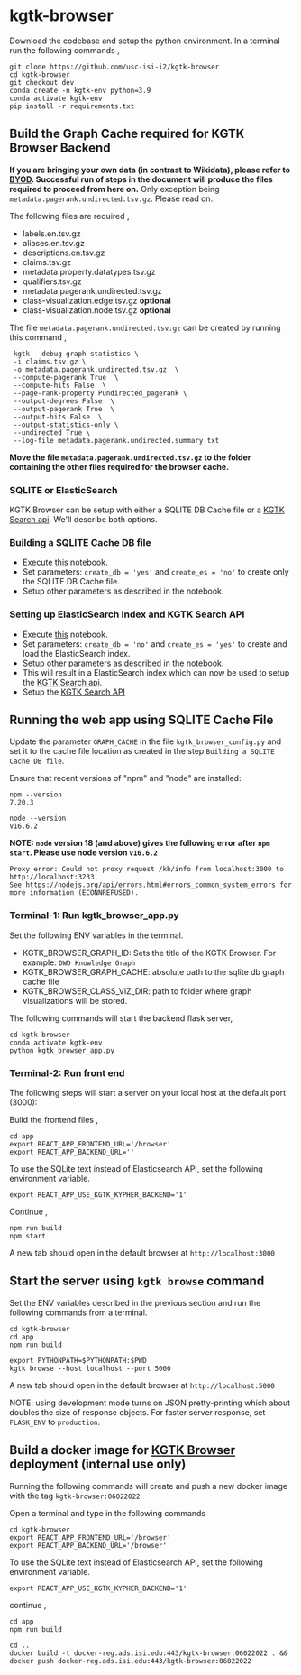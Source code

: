 # kgtk-browser

Download the codebase and setup the python environment. In a terminal run the following commands ,

```
git clone https://github.com/usc-isi-i2/kgtk-browser
cd kgtk-browser
git checkout dev
conda create -n kgtk-env python=3.9
conda activate kgtk-env
pip install -r requirements.txt
```

## Build the Graph Cache required for KGTK Browser Backend

**If you are bringing your own data (in contrast to Wikidata), please refer to [BYOD](BYOD.md). Successful run of steps in the document will produce the files required to proceed from here on.**
Only exception being `metadata.pagerank.undirected.tsv.gz`. Please read on.

The following files are required ,

- labels.en.tsv.gz
- aliases.en.tsv.gz
- descriptions.en.tsv.gz
- claims.tsv.gz
- metadata.property.datatypes.tsv.gz
- qualifiers.tsv.gz
- metadata.pagerank.undirected.tsv.gz
- class-visualization.edge.tsv.gz  **optional**
- class-visualization.node.tsv.gz  **optional**

The file `metadata.pagerank.undirected.tsv.gz` can be created by running this command ,

```
 kgtk --debug graph-statistics \
 -i claims.tsv.gz \
 -o metadata.pagerank.undirected.tsv.gz  \
 --compute-pagerank True  \
 --compute-hits False  \
 --page-rank-property Pundirected_pagerank \
 --output-degrees False  \
 --output-pagerank True  \
 --output-hits False  \
 --output-statistics-only \
 --undirected True \
 --log-file metadata.pagerank.undirected.summary.txt
 ```
 
 **Move the file `metadata.pagerank.undirected.tsv.gz`  to the folder containing the other files required for the browser cache.**

### SQLITE or ElasticSearch

KGTK Browser can be setup with either a SQLITE DB Cache file or a [KGTK Search api](https://github.com/usc-isi-i2/kgtk-search). We'll describe both options.

### Building a SQLITE Cache DB file
- Execute [this](https://github.com/usc-isi-i2/kgtk-notebooks/blob/main/use-cases/create_wikidata/KGTK-Query-Text-Search-Setup.ipynb) notebook.
- Set parameters: `create_db = 'yes'` and `create_es = 'no'` to create only the SQLITE DB Cache file.
- Setup other parameters as described in the notebook.

### Setting up ElasticSearch Index and KGTK Search API
- Execute [this](https://github.com/usc-isi-i2/kgtk-notebooks/blob/main/use-cases/create_wikidata/KGTK-Query-Text-Search-Setup.ipynb) notebook.
- Set parameters: `create_db = 'no'` and `create_es = 'yes'` to create and load the ElasticSearch index.
- Setup other parameters as described in the notebook.
- This will result in a ElasticSearch index which can now be used to setup the [KGTK Search api](https://github.com/usc-isi-i2/kgtk-search).
- Setup the [KGTK Search API](https://github.com/usc-isi-i2/kgtk-search)

## Running the web app using SQLITE Cache File

Update the parameter `GRAPH_CACHE` in the file `kgtk_browser_config.py` and set it to the cache file location as created in the step `Building a SQLITE Cache DB file`.

Ensure that recent versions of "npm" and "node" are installed:

```
npm --version
7.20.3
```
```
node --version
v16.6.2
```

**NOTE: `node` version 18 (and above) gives the following error after `npm start`. Please use node version `v16.6.2`**
```
Proxy error: Could not proxy request /kb/info from localhost:3000 to http://localhost:3233.
See https://nodejs.org/api/errors.html#errors_common_system_errors for more information (ECONNREFUSED).
```

### Terminal-1: Run kgtk_browser_app.py

Set the following ENV variables in the terminal.

- KGTK_BROWSER_GRAPH_ID: Sets the title of the KGTK Browser. For example: `DWD Knowledge Graph`
- KGTK_BROWSER_GRAPH_CACHE: absolute path to the sqlite db graph cache file
- KGTK_BROWSER_CLASS_VIZ_DIR: path to folder where graph visualizations will be stored.

The following commands will start the backend flask server,

```
cd kgtk-browser
conda activate kgtk-env
python kgtk_browser_app.py
```

### Terminal-2: Run front end

The following steps will start a server on your local host at the default port (3000):

Build the frontend files ,

```
cd app
export REACT_APP_FRONTEND_URL='/browser'
export REACT_APP_BACKEND_URL=''
```
To use the SQLite text instead of Elasticsearch API, set the following environment variable.

```
export REACT_APP_USE_KGTK_KYPHER_BACKEND='1'
```

Continue ,

```
npm run build
npm start
```

A new tab should open in the default browser at `http://localhost:3000`

## Start the server using `kgtk browse` command

Set the ENV variables described in the previous section and run the following commands from a terminal.

```
cd kgtk-browser
cd app
npm run build

export PYTHONPATH=$PYTHONPATH:$PWD
kgtk browse --host localhost --port 5000
```

A new tab should open in the default browser at `http://localhost:5000`

NOTE: using development mode turns on JSON pretty-printing which about
doubles the size of response objects.  For faster server response,
set `FLASK_ENV` to `production`.


## Build a docker image for [KGTK Browser](https://kgtk.isi.edu/browser/) deployment (internal use only)

Running the following commands will create and push a new docker image with  the tag `kgtk-browser:06022022`

Open a terminal and type in the following commands

```
cd kgtk-browser
export REACT_APP_FRONTEND_URL='/browser'
export REACT_APP_BACKEND_URL='/browser'
```

To use the SQLite text instead of Elasticsearch API, set the following environment variable.

```
export REACT_APP_USE_KGTK_KYPHER_BACKEND='1'
```

continue ,
```
cd app
npm run build

cd ..
docker build -t docker-reg.ads.isi.edu:443/kgtk-browser:06022022 . && docker push docker-reg.ads.isi.edu:443/kgtk-browser:06022022
```

